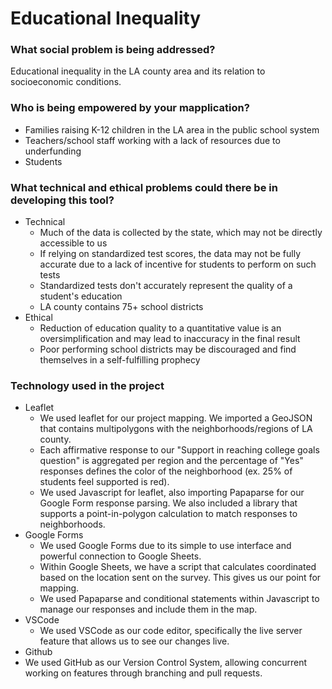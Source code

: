 # Educational Inequality

### What social problem is being addressed?

Educational inequality in the LA county area and its relation to socioeconomic conditions.

### Who is being empowered by your mapplication?

- Families raising K-12 children in the LA area in the public school system
- Teachers/school staff working with a lack of resources due to underfunding
- Students

### What technical and ethical problems could there be in developing this tool?

- Technical
  - Much of the data is collected by the state, which may not be directly accessible to us
  - If relying on standardized test scores, the data may not be fully accurate due to a lack of incentive for students to perform on such tests
  - Standardized tests don't accurately represent the quality of a student's education
  - LA county contains 75+ school districts
- Ethical
  - Reduction of education quality to a quantitative value is an oversimplification and may lead to inaccuracy in the final result
  - Poor performing school districts may be discouraged and find themselves in a self-fulfilling prophecy


### Technology used in the project

- Leaflet
  - We used leaflet for our project mapping. We imported a GeoJSON that contains multipolygons with the neighborhoods/regions of LA county. 
  - Each affirmative response to our "Support in reaching college goals question" is aggregated per region and the percentage of "Yes" responses defines the color of the neighborhood (ex. 25% of students feel supported is red).
  - We used Javascript for leaflet, also importing Papaparse for our Google Form response parsing. We also included a library that supports a point-in-polygon calculation to match responses to neighborhoods.
- Google Forms
  - We used Google Forms due to its simple to use interface and powerful connection to Google Sheets.
  - Within Google Sheets, we have a script that calculates coordinated based on the location sent on the survey. This gives us our point for mapping.
  - We used Papaparse and conditional statements within Javascript to manage our responses and include them in the map.
- VSCode
  - We used VSCode as our code editor, specifically the live server feature that allows us to see our changes live.
 - Github
  - We used GitHub as our Version Control System, allowing concurrent working on features through branching and pull requests.
